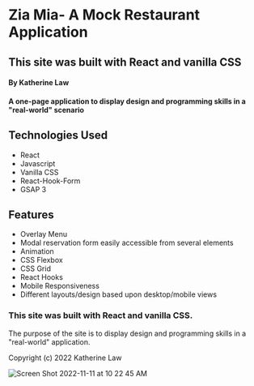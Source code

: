 # Zia Mia- A Mock Restaurant Application

## This site was built with React and vanilla CSS

#### By Katherine Law

#### A one-page application to display design and programming skills in a "real-world" scenario

## Technologies Used

* React
* Javascript
* Vanilla CSS
* React-Hook-Form
* GSAP 3

## Features

* Overlay Menu
* Modal reservation form easily accessible from several elements
* Animation
* CSS Flexbox
* CSS Grid
* React Hooks
* Mobile Responsiveness
* Different layouts/design based upon desktop/mobile views

### This site was built with React and vanilla CSS.

The purpose of the site is to display design and programming skills in a "real-world" application. 






Copyright (c) 2022 Katherine Law

![Screen Shot 2022-11-11 at 10 22 45 AM](https://user-images.githubusercontent.com/97987865/201380191-bf311343-c390-463c-9ea6-06dd04d5f950.jpeg)

